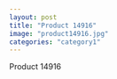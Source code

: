 ```yaml
---
layout: post
title: "Product 14916"
image: "product14916.jpg"
categories: "category1"
---
```

Product 14916
